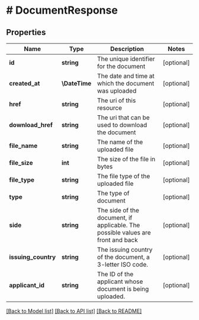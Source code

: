 # # DocumentResponse

## Properties

Name | Type | Description | Notes
------------ | ------------- | ------------- | -------------
**id** | **string** | The unique identifier for the document | [optional]
**created_at** | **\DateTime** | The date and time at which the document was uploaded | [optional]
**href** | **string** | The uri of this resource | [optional]
**download_href** | **string** | The uri that can be used to download the document | [optional]
**file_name** | **string** | The name of the uploaded file | [optional]
**file_size** | **int** | The size of the file in bytes | [optional]
**file_type** | **string** | The file type of the uploaded file | [optional]
**type** | **string** | The type of document | [optional]
**side** | **string** | The side of the document, if applicable. The possible values are front and back | [optional]
**issuing_country** | **string** | The issuing country of the document, a 3-letter ISO code. | [optional]
**applicant_id** | **string** | The ID of the applicant whose document is being uploaded. | [optional]

[[Back to Model list]](../../README.md#models) [[Back to API list]](../../README.md#endpoints) [[Back to README]](../../README.md)
